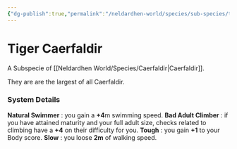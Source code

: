```yaml
---
{"dg-publish":true,"permalink":"/neldardhen-world/species/sub-species/tiger-caerfaldir/"}
---
```


# Tiger Caerfaldir
A Subspecie of [[Neldardhen World/Species/Caerfaldir\|Caerfaldir]].

They are are the largest of all Caerfaldir.
### System Details
**Natural Swimmer** : you gain a **+4**m swimming speed.
**Bad Adult Climber** : if you have attained maturity and your full adult size, checks related to climbing have a **+4** on their difficulty for you.
**Tough** : you gain **+1** to your Body score.
**Slow** : you loose **2m** of walking speed.

